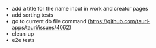 - add a title for the name input in work and creator pages
- add sorting tests
- go to current db file command (https://github.com/tauri-apps/tauri/issues/4062)
- clean-up
- e2e tests